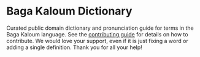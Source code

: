 
# Baga Kaloum Dictionary

Curated public domain dictionary and pronunciation guide for terms in the Baga Kaloum language. See the [contributing guide](https://github.com/drumworkteam/term/blob/make/.github/contributing.md) for details on how to contribute. We would love your support, even if it is just fixing a word or adding a single definition. Thank you for all your help!